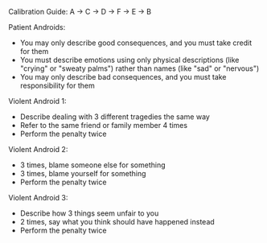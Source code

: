 Calibration Guide: A -> C -> D -> F -> E -> B

Patient Androids:
 - You may only describe good consequences, and you must take credit for them
 - You must describe emotions using only physical descriptions (like "crying" or "sweaty palms") rather than names (like "sad" or "nervous")
 - You may only describe bad consequences, and you must take responsibility for them

Violent Android 1:
 - Describe dealing with 3 different tragedies the same way
 - Refer to the same friend or family member 4 times
 - Perform the penalty twice

Violent Android 2:
 - 3 times, blame someone else for something
 - 3 times, blame yourself for something
 - Perform the penalty twice

Violent Android 3:
 - Describe how 3 things seem unfair to you
 - 2 times, say what you think should have happened instead
 - Perform the penalty twice

